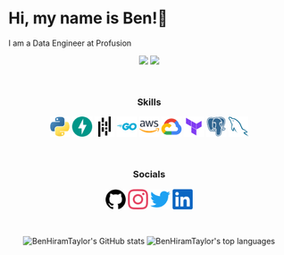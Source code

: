 Hi, my name is Ben!👋
=====================

I am a Data Engineer at Profusion

<p align="center">
    <img href="https://www.twitter.com/corrrblimey" src="https://img.shields.io/twitter/follow/corrrblimey?logo=twitter&style=for-the-badge&color=0891b2&labelColor=1c1917">
    <img href="https://www.github.com/BenHiramTaylor" src="https://img.shields.io/github/followers/BenHiramTaylor?logo=github&style=for-the-badge&color=0891b2&labelColor=1c1917">
</p>

</br>
<h3 align="center">Skills</h3>
<p align="center">
    <img href="https://docs.python.org/3.10/" src="./Skills/python.svg" width="36" height="36" alt="Python">
    <img href="https://fastapi.tiangolo.com/" src="./Skills/fastapi.svg" width="36" height="36" alt="FastAPI">
    <img href="https://pandas.pydata.org/docs/" src="./Skills/pandas.svg" width="36" height="36" alt="Pandas">
    <img href="https://go.dev/doc/" src="./Skills/go.svg" width="36" height="36" alt="Go">
    <img href="https://aws.amazon.com/" src="./Skills/aws.svg" width="36" height="36" alt="AWS">
    <img href="https://cloud.google.com/" src="./Skills/google-cloud.svg" width="36" height="36" alt="GCP">
    <img href="https://www.terraform.io/docs" src="./Skills/terraform.svg" width="36" height="36" alt="Terraform">
    <img href="https://www.postgresql.org/" src="./Skills/postgresql.svg" width="36" height="36" alt="PostgreSQL">
    <img href="https://dev.mysql.com/doc/" src="./Skills/mysql.svg" width="36" height="36" alt="MySQL">
</p>

</br>
<h3 align="center">Socials</h3>
<p align="center">     
    <img href="https://www.github.com/BenHiramTaylor" src="./Socials/github.svg" width="36" height="36">
    <img href="http://www.instagram.com/ben_hiram" src="./Socials/instagram.svg" width="36" height="36">
    <img href="https://www.twitter.com/corrrblimey" src="./Socials/twitter.svg" width="36" height="36">
    <img href="https://www.linkedin.com/in/benhiramtaylor/" src="./Socials/linkedin.svg" width="36" height="36">
</p>

</br>
<p align="center">
<img align="top" src="https://github-readme-stats.vercel.app/api/top-langs?username=BenHiramTaylor&show_icons=true&locale=en&layout=compact&theme=gotham&card_width=300" alt="BenHiramTaylor's GitHub stats">
<img align="top" src="https://github-readme-stats.vercel.app/api?username=BenHiramTaylor&show_icons=true&locale=en&theme=gotham&hide=stars&hide_rank=true" alt="BenHiramTaylor's top languages">
</p>
